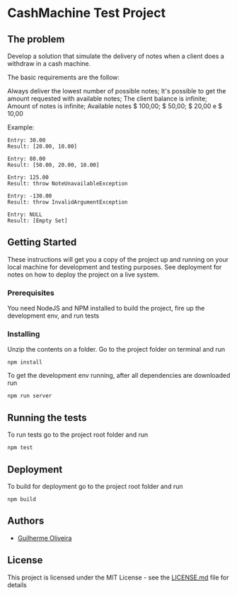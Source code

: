 # CashMachine Test Project

## The problem

Develop a solution that simulate the delivery of notes when a client does a withdraw in a cash machine.

The basic requirements are the follow:

Always deliver the lowest number of possible notes;
It's possible to get the amount requested with available notes;
The client balance is infinite;
Amount of notes is infinite;
Available notes $ 100,00; $ 50,00; $ 20,00 e $ 10,00

Example:

```
Entry: 30.00
Result: [20.00, 10.00]

Entry: 80.00
Result: [50.00, 20.00, 10.00]

Entry: 125.00
Result: throw NoteUnavailableException

Entry: -130.00
Result: throw InvalidArgumentException

Entry: NULL
Result: [Empty Set]
```

## Getting Started

These instructions will get you a copy of the project up and running on your local machine for development and testing purposes. See deployment for notes on how to deploy the project on a live system.

### Prerequisites

You need NodeJS and NPM installed to build the project, fire up the development env, and run tests

### Installing

Unzip the contents on a folder. Go to the project folder on terminal and run

```
npm install
```

To get the development env running, after all dependencies are downloaded run

```
npm run server
```

## Running the tests

To run tests go to the project root folder and run

```
npm test
```

## Deployment

To build for deployment go to the project root folder and run

```
npm build
```

## Authors

* [Guilherme Oliveira](https://github.com/guibfo)

## License

This project is licensed under the MIT License - see the [LICENSE.md](LICENSE.md) file for details
